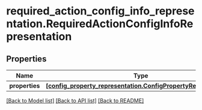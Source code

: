 # required_action_config_info_representation.RequiredActionConfigInfoRepresentation

## Properties
Name | Type | Description | Notes
------------ | ------------- | ------------- | -------------
**properties** | [**[config_property_representation.ConfigPropertyRepresentation]**](ConfigPropertyRepresentation.md) |  | [optional] 

[[Back to Model list]](../README.md#documentation-for-models) [[Back to API list]](../README.md#documentation-for-api-endpoints) [[Back to README]](../README.md)


